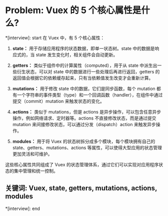 # Problem: Vuex 的 5 个核心属性是什么?

*[interview]: start
在 Vuex 中，有 5 个核心属性：

1. **state：** 用于存储应用程序的状态数据，即单一状态树。state 中的数据是响应式的，当 state 发生变化时，相关组件会自动更新。

2. **getters：** 类似于组件中的计算属性（computed），用于从 state 中派生出一些衍生状态，可以对 state 中的数据进行一些处理后再进行返回，getters 的返回值会根据它的依赖缓存起来，只有当依赖值发生改变才会重新计算。

3. **mutations：** 用于修改 state 中的数据，它们是同步函数，每个 mutation 都有一个字符串的事件类型（type）和一个回调函数（handler），在组件中通过提交（commit）mutation 来触发状态的变化。

4. **actions：** 类似于 mutations，但是 actions 是异步操作，可以包含任意异步操作，例如网络请求、定时器等。actions 不直接修改状态，而是通过提交 mutation 来间接修改状态，可以通过分发（dispatch）action 来触发异步操作。

5. **modules：** 用于将 Vuex 的状态树拆分成多个模块，每个模块拥有自己的 state、getters、mutations、actions 等属性，可以使得大型应用的状态管理更加灵活和可维护。

这些核心属性共同组成了 Vuex 的状态管理体系，通过它们可以实现对应用程序状态的集中管理和统一控制。

## 关键词: Vuex, state, getters, mutations, actions, modules
*[interview]: end
